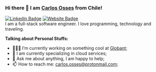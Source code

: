 ### Hi there 👋 I am [Carlos Osses](http://cosses.cl/) from Chile! 
[![Linkedin Badge](https://img.shields.io/badge/-LinkedIn-0e76a8?style=flat-square&logo=Linkedin&logoColor=white)](https://www.linkedin.com/in/carlos-osses-lizana-316b01103/)
[![Website Badge](https://img.shields.io/badge/Website-3b5998?style=flat-square&logo=google-chrome&logoColor=white)](http://cosses.cl)
</br>
I am a full-stack software engineer. I love programming, technology and traveling.

**Talking about Personal Stuffs:**
- 👨🏻‍💻 I’m currently working on something cool at [Globant](https://www.globant.com/);
- 🚀 I am currently specializing in cloud services;
- 💬 Ask me about anything, I am happy to help;
- 📫 How to reach me: carlos.osses@protonmail.com;
<!--📝 [Resume](https://gkassym.netlify.app/Resume.pdf). -->
